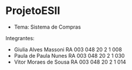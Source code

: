 # ProjetoESII
- Tema: Sistema de Compras

Integrantes:
- Giulia  Alves Massoni RA 003 048 20 2 1 008
- Paula de Paula Nunes  RA 003 048 20 2 1 030
- Vitor Moraes de Sousa RA 003 048 20 2 1 014
